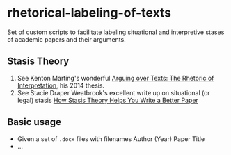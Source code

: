 # rhetorical-labeling-of-texts
Set of custom scripts to facilitate labeling situational and interpretive stases of academic papers and their arguments.

## Stasis Theory

1. See Kenton Marting's wonderful [Arguing over Texts: The Rhetoric of Interpretation](https://drum.lib.umd.edu/handle/1903/15191?show=full), his 2014 thesis.
1. See Stacie Draper Weatbrook's excellent write up on situational (or legal) stasis [How Stasis Theory Helps You Write a Better Paper](https://pressbooks.pub/openenglishatslcc/chapter/how-statis-theory-helps-you-write-a-better-paper-clearance-racks-static-cling-and-waterproof-towels/
)

## Basic usage

* Given a set of `.docx` files with filenames Author (Year) Paper Title
* ... 
